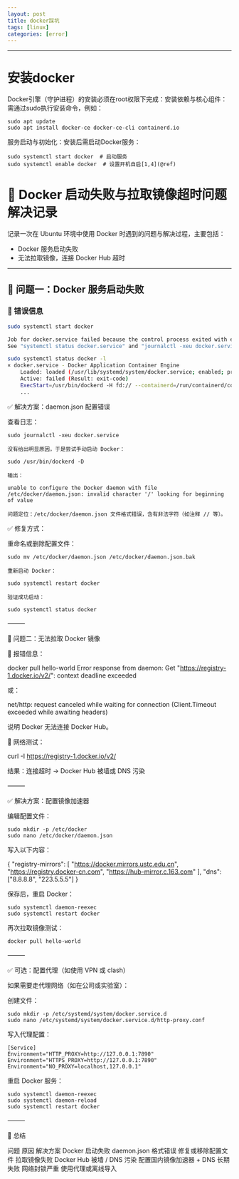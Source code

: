 ```yaml
---
layout: post
title: docker踩坑
tags: [linux]
categories: [error]
---
```

------------------------------------------------------------------------


# 安装docker
Docker引擎（守护进程）的安装必须在root权限下完成：
​安装依赖与核心组件​：需通过sudo执行安装命令，例如：
```
sudo apt update
sudo apt install docker-ce docker-ce-cli containerd.io
```
​服务启动与初始化​：安装后需启动Docker服务：
```
sudo systemctl start docker  # 启动服务
sudo systemctl enable docker  # 设置开机自启[1,4](@ref)
```

# 🐳 Docker 启动失败与拉取镜像超时问题解决记录

记录一次在 Ubuntu 环境中使用 Docker 时遇到的问题与解决过程，主要包括：

- Docker 服务启动失败
- 无法拉取镜像，连接 Docker Hub 超时

---

## 📌 问题一：Docker 服务启动失败

### 🔧 错误信息

```bash
sudo systemctl start docker

Job for docker.service failed because the control process exited with error code.
See "systemctl status docker.service" and "journalctl -xeu docker.service" for details.

sudo systemctl status docker -l
× docker.service - Docker Application Container Engine
    Loaded: loaded (/usr/lib/systemd/system/docker.service; enabled; preset: enabled)
    Active: failed (Result: exit-code)
    ExecStart=/usr/bin/dockerd -H fd:// --containerd=/run/containerd/containerd.sock
    ...
```
✅ 解决方案：daemon.json 配置错误

查看日志：
```
sudo journalctl -xeu docker.service

没有给出明显原因，于是尝试手动启动 Docker：

sudo /usr/bin/dockerd -D

输出：

unable to configure the Docker daemon with file /etc/docker/daemon.json: invalid character '/' looking for beginning of value

问题定位：/etc/docker/daemon.json 文件格式错误，含有非法字符（如注释 // 等）。
```
✅ 修复方式：

重命名或删除配置文件：
```
sudo mv /etc/docker/daemon.json /etc/docker/daemon.json.bak

重新启动 Docker：

sudo systemctl restart docker

验证成功启动：

sudo systemctl status docker

```
⸻

📌 问题二：无法拉取 Docker 镜像

🔧 报错信息：

docker pull hello-world
Error response from daemon: Get "https://registry-1.docker.io/v2/": context deadline exceeded

或：

net/http: request canceled while waiting for connection (Client.Timeout exceeded while awaiting headers)

说明 Docker 无法连接 Docker Hub。

🧭 网络测试：

curl -I https://registry-1.docker.io/v2/

结果：连接超时 → Docker Hub 被墙或 DNS 污染

⸻

✅ 解决方案：配置镜像加速器

编辑配置文件：
```
sudo mkdir -p /etc/docker
sudo nano /etc/docker/daemon.json
```
写入以下内容：

{
  "registry-mirrors": [
    "https://docker.mirrors.ustc.edu.cn",
    "https://registry.docker-cn.com",
    "https://hub-mirror.c.163.com"
  ],
  "dns": ["8.8.8.8", "223.5.5.5"]
}

保存后，重启 Docker：
```
sudo systemctl daemon-reexec
sudo systemctl restart docker
```
再次拉取镜像测试：
```
docker pull hello-world
```

⸻

✅ 可选：配置代理（如使用 VPN 或 clash）

如果需要走代理网络（如在公司或实验室）：

创建文件：
```
sudo mkdir -p /etc/systemd/system/docker.service.d
sudo nano /etc/systemd/system/docker.service.d/http-proxy.conf
```
写入代理配置：
```
[Service]
Environment="HTTP_PROXY=http://127.0.0.1:7890"
Environment="HTTPS_PROXY=http://127.0.0.1:7890"
Environment="NO_PROXY=localhost,127.0.0.1"
```
重启 Docker 服务：
```
sudo systemctl daemon-reexec
sudo systemctl daemon-reload
sudo systemctl restart docker
```

⸻

🧠 总结

问题	原因	解决方案
Docker 启动失败	daemon.json 格式错误	修复或移除配置文件
拉取镜像失败	Docker Hub 被墙 / DNS 污染	配置国内镜像加速器 + DNS
长期失败	网络封锁严重	使用代理或离线导入

